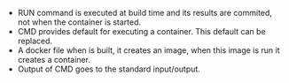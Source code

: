 - RUN command is executed at build time and its results are commited, not when the container is started.
- CMD provides default for executing a container. This default can be replaced.
- A docker file when is built, it creates an image, when this image is run it creates a container.
- Output of CMD goes to the standard input/output.

